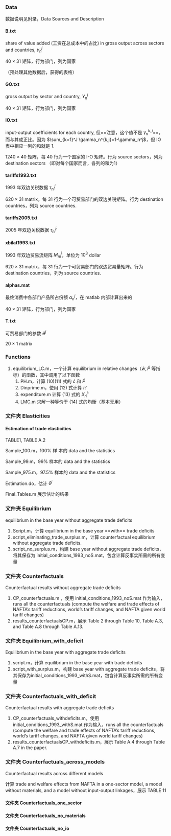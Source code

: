 ### Data

数据说明见附录，Data Sources and Description

#### B.txt

share of value added (工资在总成本中的占比) in gross output across sectors and countries, $\gamma_n^j$

$40 \times 31$ 矩阵，行为部门，列为国家

（预处理其他数据后，获得的表格）

#### GO.txt

gross output by sector and country, $Y_n^j$

$40 \times 31$ 矩阵，行为部门，列为国家

#### IO.txt

input-output coefficients for each country, 但==注意，这个值不是 $\gamma_n^{k,j}$==，而与其成正比。因为 $\sum_{k=1}^J \gamma_n^{k,j}=1-\gamma_n^j$，但 IO 表中相应一列的和就是 1.

$1240 \times 40$ 矩阵，每 40 行为一个国家的 I-O 矩阵。行为 source sectors，列为 destination sectors （即对每个国家而言，各列的和为1）

#### tariffs1993.txt

1993 年双边关税数据 $\tau_{ni}^j$

$620 \times 31$ matrix，每 31 行为一个可贸易部门的双边关税矩阵。行为 destination countries，列为 source countries.

#### tariffs2005.txt

2005 年双边关税数据 ${\tau_{ni}^j}'$

#### xbilat1993.txt

1993 年双边贸易流矩阵 $M_{ni}^j$，单位为 $10^3$ dollar

$620 \times 31$ matrix，每 31 行为一个可贸易部门的双边贸易量矩阵。行为 destination countries，列为   source countries.

#### alphas.mat 

最终消费中各部门产品所占份额 $\alpha_n^j$，在 matlab 内部计算出来的

$40 \times 31$ 矩阵，行为部门，列为国家

#### T.txt

可贸易部门的参数 $\theta^j$

$20 \times 1$ matrix

### Functions

1. equilibrium_LC.m，一个计算 equilibrium in relative changes（$\hat{w},  \hat{P}$ 等指标）的函数，其中调用了以下函数
   1. PH.m，计算 (10)(11) 式的 $\hat{c}$ 和 $\hat{P}$
   2. Dinprime.m，使用 (12) 式计算 $\pi'$
   3. expenditure.m 计算 (13) 式的 ${X_{n}^{j}}'$
   4. LMC.m 求解一种等价于 (14) 式的均衡（基本无用）

### 文件夹 Elasticities

#### Estimation of trade elasticities

TABLE1, TABLE A.2

Sample_100.m，100% 样   本的 data and the statistics 

Sample_99.m，99% 样本的 data and the statistics 

Sample_975.m，97.5% 样本的 data and the statistics

Estimation.do，估计 $\theta^j$

Final_Tables.m 展示估计的结果

### 文件夹 Equilibrium

equilibrium in the base year without aggregate trade deficits

1. Script.m，计算 equilibrium in the base year ==with== trade deficits
2. script_eliminating_trade_surplus.m，计算 counterfactual equilibrium without aggregate trade deficits.
3. script_no_surplus.m，构建 base year without aggregate trade deficits，将其保存为 initial_conditions_1993_noS.mat，包含计算反事实所需的所有变量

### 文件夹 Counterfactuals

Counterfactual results without aggregate trade deficits

1. CP_counterfactuals.m ，使用 initial_conditions_1993_noS.mat 作为输入，runs all the counterfactuals (compute the welfare and trade effects of NAFTA’s tariff reductions, world’s tariff changes, and NAFTA given world tariff changes)
2. results_counterfactualsCP.m，展示 Table 2 through Table 10, Table A.3, and Table A.8 through Table A.13.

### 文件夹 Equilibrium_with_deficit

Equilibrium in the base year with aggregate trade deficits

1. script.m，计算 equilibrium in the base year with trade deficits
2. script_with_surplus.m，构建 base year with aggregate trade deficits，将其保存为initial_conditions_1993_withS.mat，包含计算反事实所需的所有变量

### 文件夹 Counterfactuals_with_deficit

Counterfactual results with aggregate trade deficits

1. CP_counterfactuals_withdeficits.m，使用 initial_conditions_1993_withS.mat 作为输入，runs all the counterfactuals (compute the welfare and trade effects of NAFTA’s tariff reductions, world’s tariff changes, and NAFTA given world tariff changes)
2. results_counterfactualsCP_withdeficits.m，展示 Table A.4 through Table A.7 in the paper.

### 文件夹 Counterfactuals_across_models

Counterfactual results across different models

计算 trade and welfare effects from NAFTA in a one-sector model, a model without materials, and a model 
without input-output linkages，展示 TABLE 11

#### 文件夹 Counterfactuals_one_sector

#### 文件夹 Counterfactuals_no_materials

#### 文件夹 Counterfactuals_no_io



